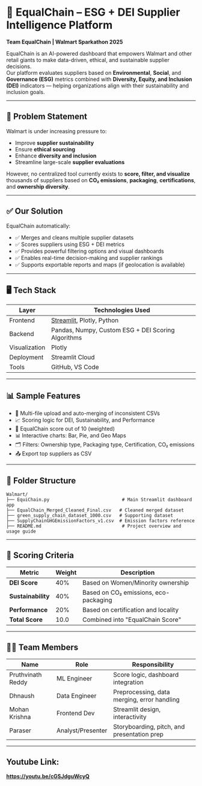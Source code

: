 # 🌱 EqualChain – ESG + DEI Supplier Intelligence Platform

**Team EqualChain | Walmart Sparkathon 2025**

EqualChain is an AI-powered dashboard that empowers Walmart and other retail giants to make data-driven, ethical, and sustainable supplier decisions.  
Our platform evaluates suppliers based on **Environmental**, **Social**, and **Governance (ESG)** metrics combined with **Diversity, Equity, and Inclusion (DEI)** indicators — helping organizations align with their sustainability and inclusion goals.

---

## 🧠 Problem Statement

Walmart is under increasing pressure to:

- Improve **supplier sustainability**
- Ensure **ethical sourcing**
- Enhance **diversity and inclusion**
- Streamline large-scale **supplier evaluations**

However, no centralized tool currently exists to **score, filter, and visualize** thousands of suppliers based on **CO₂ emissions**, **packaging**, **certifications**, and **ownership diversity**.

---

## ✅ Our Solution

EqualChain automatically:

- ✅ Merges and cleans multiple supplier datasets
- ✅ Scores suppliers using ESG + DEI metrics
- ✅ Provides powerful filtering options and visual dashboards
- ✅ Enables real-time decision-making and supplier rankings
- ✅ Supports exportable reports and maps (if geolocation is available)

---

## 🖥️ Tech Stack

| Layer         | Technologies Used                                             |
|---------------|---------------------------------------------------------------|
| Frontend      | [Streamlit](https://streamlit.io), Plotly, Python             |
| Backend       | Pandas, Numpy, Custom ESG + DEI Scoring Algorithms            |
| Visualization | Plotly                                                        |
| Deployment    | Streamlit Cloud                                               |
| Tools         | GitHub, VS Code                                               |

---

## 📊 Sample Features

- 🔄 Multi-file upload and auto-merging of inconsistent CSVs
- 📈 Scoring logic for DEI, Sustainability, and Performance
- 🧮 EqualChain score out of 10 (weighted)
- 📊 Interactive charts: Bar, Pie, and Geo Maps
- 🗂️ Filters: Ownership type, Packaging type, Certification, CO₂ emissions
- 📤 Export top suppliers as CSV

---

## 📂 Folder Structure

```
Walmart/
├── EquiChain.py                           # Main Streamlit dashboard app
├── EqualChain_Merged_Cleaned_Final.csv   # Cleaned merged dataset
├── green_supply_chain_dataset_1000.csv   # Supporting dataset
├── SupplyChainGHGEmissionFactors_v1.csv  # Emission factors reference
├── README.md                              # Project overview and usage guide

```

---

## 🧮 Scoring Criteria

| Metric               | Weight | Description                                    |
|----------------------|--------|------------------------------------------------|
| **DEI Score**        | 40%    | Based on Women/Minority ownership              |
| **Sustainability**   | 40%    | Based on CO₂ emissions, eco-packaging          |
| **Performance**      | 20%    | Based on certification and locality            |
| **Total Score**      | 10.0   | Combined into "EqualChain Score"               |

---

## 👨‍💻 Team Members

| Name         | Role             | Responsibility                                   |
|--------------|------------------|--------------------------------------------------|
| Pruthvinath Reddy | ML Engineer      | Score logic, dashboard integration          |
| Dhnaush           | Data Engineer    | Preprocessing, data merging, error handling |
| Mohan Krishna     | Frontend Dev     | Streamlit design, interactivity             |
| Paraser           | Analyst/Presenter| Storyboarding, pitch, and presentation prep |

---

## Youtube Link:
**https://youtu.be/cGSJdguWcyQ**
